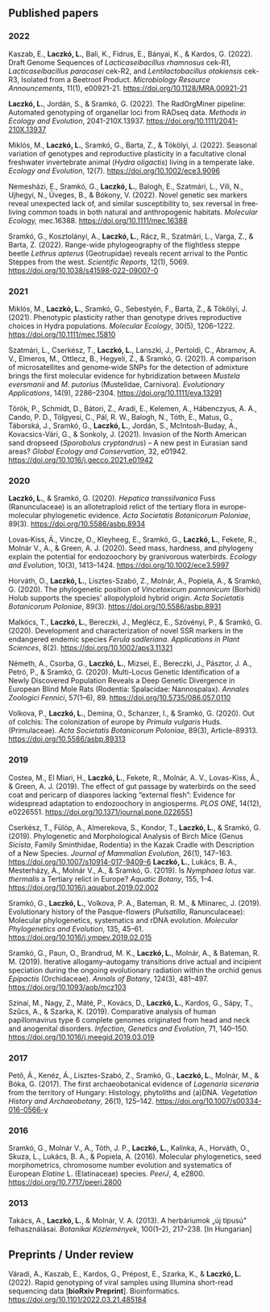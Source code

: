 ## Published papers

### 2022
Kaszab, E., **Laczkó, L.**, Bali, K., Fidrus, E., Bányai, K., & Kardos, G. (2022). Draft Genome Sequences of *Lacticaseibacillus rhamnosus* cek-R1, *Lacticaseibacillus paracasei* cek-R2, and *Lentilactobacillus otakiensis* cek-R3, Isolated from a Beetroot Product. *Microbiology Resource Announcements*, 11(1), e00921-21. https://doi.org/10.1128/MRA.00921-21

**Laczkó, L.**, Jordán, S., & Sramkó, G. (2022). The RadOrgMiner pipeline: Automated genotyping of organellar loci from RADseq data. *Methods in Ecology and Evolution*, 2041-210X.13937. https://doi.org/10.1111/2041-210X.13937

Miklós, M., **Laczkó, L.**, Sramkó, G., Barta, Z., & Tökölyi, J. (2022). Seasonal variation of genotypes and reproductive plasticity in a facultative clonal freshwater invertebrate animal (*Hydra oligactis*) living in a temperate lake. *Ecology and Evolution*, 12(7). https://doi.org/10.1002/ece3.9096

Nemesházi, E., Sramkó, G., **Laczkó, L.**, Balogh, E., Szatmári, L., Vili, N., Ujhegyi, N., Üveges, B., & Bókony, V. (2022). Novel genetic sex markers reveal unexpected lack of, and similar susceptibility to, sex reversal in free‐living common toads in both natural and anthropogenic habitats. *Molecular Ecology,* mec.16388. https://doi.org/10.1111/mec.16388

Sramkó, G., Kosztolányi, A., **Laczkó, L.**, Rácz, R., Szatmári, L., Varga, Z., & Barta, Z. (2022). Range-wide phylogeography of the flightless steppe beetle *Lethrus apterus* (Geotrupidae) reveals recent arrival to the Pontic Steppes from the west. *Scientific Reports*, 12(1), 5069. https://doi.org/10.1038/s41598-022-09007-0

### 2021
Miklós, M., **Laczkó, L.**, Sramkó, G., Sebestyén, F., Barta, Z., & Tökölyi, J. (2021). Phenotypic plasticity rather than genotype drives reproductive choices in Hydra populations. *Molecular Ecology*, 30(5), 1206–1222. https://doi.org/10.1111/mec.15810

Szatmári, L., Cserkész, T., **Laczkó, L.**, Lanszki, J., Pertoldi, C., Abramov, A. V., Elmeros, M., Ottlecz, B., Hegyeli, Z., & Sramkó, G. (2021). A comparison of microsatellites and genome‐wide SNPs for the detection of admixture brings the first molecular evidence for hybridization between *Mustela eversmanii* and *M. putorius* (Mustelidae, Carnivora). *Evolutionary Applications*, 14(9), 2286–2304. https://doi.org/10.1111/eva.13291

Török, P., Schmidt, D., Bátori, Z., Aradi, E., Kelemen, A., Hábenczyus, A. A., Cando, P. D., Tölgyesi, C., Pál, R. W., Balogh, N., Tóth, E., Matus, G., Táborská, J., Sramkó, G., **Laczkó, L.**, Jordán, S., McIntosh-Buday, A., Kovacsics-Vári, G., & Sonkoly, J. (2021). Invasion of the North American sand dropseed (*Sporobolus cryptandrus*) – A new pest in Eurasian sand areas? *Global Ecology and Conservation*, 32, e01942. https://doi.org/10.1016/j.gecco.2021.e01942

### 2020
**Laczkó, L.**, & Sramkó, G. (2020). *Hepatica transsilvanica* Fuss (Ranunculaceae) is an allotetraploid relict of the tertiary flora in europe-molecular phylogenetic evidence. *Acta Societatis Botanicorum Poloniae*, 89(3). https://doi.org/10.5586/asbp.8934

Lovas‐Kiss, Á., Vincze, O., Kleyheeg, E., Sramkó, G., **Laczkó, L.**, Fekete, R., Molnár V., A., & Green, A. J. (2020). Seed mass, hardness, and phylogeny explain the potential for endozoochory by granivorous waterbirds. *Ecology and Evolution*, 10(3), 1413–1424. https://doi.org/10.1002/ece3.5997

Horváth, O., **Laczkó, L.**, Lisztes-Szabó, Z., Molnár, A., Popiela, A., & Sramkó, G. (2020). The phylogenetic position of *Vincetoxicum pannonicum* (Borhidi) Holub supports the species’ allopolyploid hybrid origin. *Acta Societatis Botanicorum Poloniae*, 89(3). https://doi.org/10.5586/asbp.8931

Malkócs, T., **Laczkó, L.**, Bereczki, J., Meglécz, E., Szövényi, P., & Sramkó, G. (2020). Development and characterization of novel SSR markers in the endangered endemic species *Ferula sadleriana*. *Applications in Plant Sciences*, 8(2). https://doi.org/10.1002/aps3.11321

Németh, A., Csorba, G., **Laczkó, L.**, Mizsei, E., Bereczki, J., Pásztor, J. A., Petró, P., & Sramkó, G. (2020). Multi-Locus Genetic Identification of a Newly Discovered Population Reveals a Deep Genetic Divergence in European Blind Mole Rats (Rodentia: Spalacidae: Nannospalax). *Annales Zoologici Fennici*, 57(1–6), 89. https://doi.org/10.5735/086.057.0110

Volkova, P., **Laczkó, L.**, Demina, O., Schanzer, I., & Sramkó, G. (2020). Out of colchis: The colonization of europe by *Primula vulgaris* Huds. (Primulaceae). *Acta Societatis Botanicorum Poloniae*, 89(3), Article-89313. https://doi.org/10.5586/asbp.89313

### 2019
Costea, M., El Miari, H., **Laczkó, L.**, Fekete, R., Molnár, A. V., Lovas-Kiss, Á., & Green, A. J. (2019). The effect of gut passage by waterbirds on the seed coat and pericarp of diaspores lacking “external flesh”: Evidence for widespread adaptation to endozoochory in angiosperms. *PLOS ONE*, 14(12), e0226551. https://doi.org/10.1371/journal.pone.0226551

Cserkész, T., Fülöp, A., Almerekova, S., Kondor, T., **Laczkó, L.**, & Sramkó, G. (2019). Phylogenetic and Morphological Analysis of Birch Mice (Genus *Sicista*, Family Sminthidae, Rodentia) in the Kazak Cradle with Description of a New Species. *Journal of Mammalian Evolution*, 26(1), 147–163. https://doi.org/10.1007/s10914-017-9409-6
**Laczkó, L.**, Lukács, B. A., Mesterházy, A., Molnár V., A., & Sramkó, G. (2019). Is *Nymphaea lotus* var. *thermalis* a Tertiary relict in Europe? *Aquatic Botany*, 155, 1–4. https://doi.org/10.1016/j.aquabot.2019.02.002

Sramkó, G., **Laczkó, L.**, Volkova, P. A., Bateman, R. M., & Mlinarec, J. (2019). Evolutionary history of the Pasque-flowers (*Pulsatilla*, Ranunculaceae): Molecular phylogenetics, systematics and rDNA evolution. *Molecular Phylogenetics and Evolution*, 135, 45–61. https://doi.org/10.1016/j.ympev.2019.02.015

Sramkó, G., Paun, O., Brandrud, M. K., **Laczkó, L.**, Molnár, A., & Bateman, R. M. (2019). Iterative allogamy–autogamy transitions drive actual and incipient speciation during the ongoing evolutionary radiation within the orchid genus *Epipactis* (Orchidaceae). *Annals of Botany*, 124(3), 481–497. https://doi.org/10.1093/aob/mcz103

Szinai, M., Nagy, Z., Máté, P., Kovács, D., **Laczkó, L.**, Kardos, G., Sápy, T., Szűcs, A., & Szarka, K. (2019). Comparative analysis of human papillomavirus type 6 complete genomes originated from head and neck and anogenital disorders. *Infection, Genetics and Evolution*, 71, 140–150. https://doi.org/10.1016/j.meegid.2019.03.019


### 2017
Pető, Á., Kenéz, Á., Lisztes-Szabó, Z., Sramkó, G., **Laczkó, L.**, Molnár, M., & Bóka, G. (2017). The first archaeobotanical evidence of *Lagenaria siceraria* from the territory of Hungary: Histology, phytoliths and (a)DNA. *Vegetation History and Archaeobotany*, 26(1), 125–142. https://doi.org/10.1007/s00334-016-0566-y

### 2016

Sramkó, G., Molnár V., A., Tóth, J. P., **Laczkó, L.**, Kalinka, A., Horváth, O., Skuza, L., Lukács, B. A., & Popiela, A. (2016). Molecular phylogenetics, seed morphometrics, chromosome number evolution and systematics of European *Elatine* L. (Elatinaceae) species. *PeerJ*, 4, e2800. https://doi.org/10.7717/peerj.2800

### 2013
Takács, A., **Laczkó, L.**, & Molnár, V. A. (2013). A herbáriumok „új típusú” felhasználásai. *Botanikai Közlemények*, 100(1–2), 217–238. [In Hungarian]

## Preprints / Under review

Váradi, A., Kaszab, E., Kardos, G., Prépost, E., Szarka, K., & **Laczkó, L.** (2022). Rapid genotyping of viral samples using Illumina short-read sequencing data [**bioRxiv Preprint**]. Bioinformatics. https://doi.org/10.1101/2022.03.21.485184
